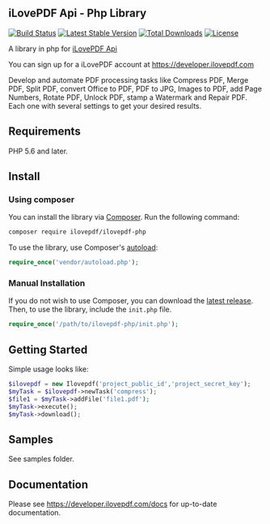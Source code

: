 iLovePDF Api - Php Library
--------------------------

[![Build Status](https://travis-ci.org/ilovepdf/ilovepdf-php.svg?branch=master)](https://travis-ci.org/ilovepdf/ilovepdf-php)
[![Latest Stable Version](https://poser.pugx.org/ilovepdf/ilovepdf-php/version)](https://packagist.org/packages/ilovepdf/ilovepdf-php)
[![Total Downloads](https://poser.pugx.org/ilovepdf/ilovepdf-php/downloads.svg)](https://packagist.org/packages/ilovepdf/ilovepdf-php)
[![License](https://poser.pugx.org/ilovepdf/ilovepdf-php/license)](https://packagist.org/packages/ilovepdf/ilovepdf-php)

A library in php for [iLovePDF Api](https://developer.ilovepdf.com)

You can sign up for a iLovePDF account at https://developer.ilovepdf.com

Develop and automate PDF processing tasks like Compress PDF, Merge PDF, Split PDF, convert Office to PDF, PDF to JPG, Images to PDF, add Page Numbers, Rotate PDF, Unlock PDF, stamp a Watermark and Repair PDF. Each one with several settings to get your desired results.

## Requirements

PHP 5.6 and later.

## Install

### Using composer

You can install the library via [Composer](http://getcomposer.org/). Run the following command:

```bash
composer require ilovepdf/ilovepdf-php
```

To use the library, use Composer's [autoload](https://getcomposer.org/doc/00-intro.md#autoloading):

```php
require_once('vendor/autoload.php');
```


### Manual Installation

If you do not wish to use Composer, you can download the [latest release](https://github.com/ilovepdf/ilovepdf-php/releases). Then, to use the library, include the `init.php` file.

```php
require_once('/path/to/ilovepdf-php/init.php');
```

## Getting Started

Simple usage looks like:

```php
$ilovepdf = new Ilovepdf('project_public_id','project_secret_key');
$myTask = $ilovepdf->newTask('compress');
$file1 = $myTask->addFile('file1.pdf');
$myTask->execute();
$myTask->download();
```

## Samples

See samples folder.

## Documentation

Please see https://developer.ilovepdf.com/docs for up-to-date documentation.